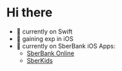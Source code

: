 # Hi there
* 🌱 currently on Swift
* 🎯 gaining exp in iOS
* 🔭 currently on SberBank iOS Apps:
  * [SberBank Online](https://apps.apple.com/ru/app/c6ep6aHk-oH/anH-c-ca/OTOM/id492224193)
  * [SberKids](https://apps.apple.com/ru/app/c6epkids/id1407713839)

<!--
## 📫 How To Reach Me
- [LinkedIn](https://www.linkedin.com/in/dmitry-aksyonov-85a23b118/)   
- [Instagram](https://www.instagram.com/daksyonov)
- [Facebook](https://www.facebook.com/daksyonovmsc/)
- [Telegram](https://t.me.eyedropping/)
- [E-Mail](mailto:dmi.aksyonov@gmail.com) 
-->

<!--
**daksyonov/daksyonov** is a ✨ _special_ ✨ repository because its `README.md` (this file) appears on your GitHub profile.

Here are some ideas to get you started:

- 🔭 I’m currently working on ...
- 🌱 I’m currently learning ...
- 👯 I’m looking to collaborate on ...
- 🤔 I’m looking for help with ...
- 💬 Ask me about ...
- 📫 How to reach me: ...
- 😄 Pronouns: ...
- ⚡ Fun fact: ...
-->
